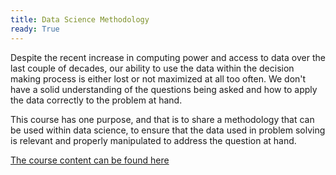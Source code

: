 ```yaml
---
title: Data Science Methodology
ready: True
---
```


Despite the recent increase in computing power and access to data over the last couple of decades, our ability to use the data within the decision making process is either lost or not maximized at all too often. We don't have a solid understanding of the questions being asked and how to apply the data correctly to the problem at hand.

This course has one purpose, and that is to share a methodology that can be used within data science, to ensure that the data used in problem solving is relevant and properly manipulated to address the question at hand. 

[The course content can be found here](https://courses.cognitiveclass.ai/courses/course-v1:CognitiveClass+DS0103EN+v3/info)